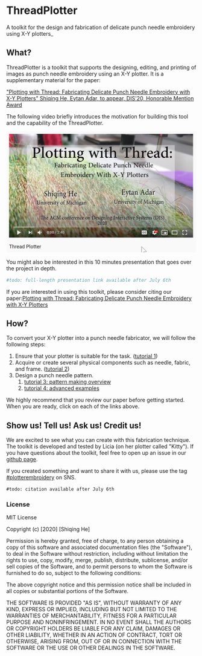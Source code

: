 # ThreadPlotter


A toolkit for the design and fabrication of delicate punch needle embroidery using X-Y plotters_ 
 
 ## What?
 
ThreadPlotter is a toolkit that supports the designing, editing, and printing of images as punch needle embroidery using an X-Y plotter. It is a supplementary material for the paper:

["Plotting with Thread: Fabricating Delicate Punch Needle Embroidery with X-Y Plotters"
 Shiqing He, Eytan Adar, to appear, DIS'20, Honorable Mention Award](http://www.cond.org/punchneedle.html)

The following video briefly introduces the motivation for building this tool and the capability of the ThreadPlotter.
 
[![youtube-preview](assets/youtube-preview.png)](https://www.youtube.com/watch?v=zMfiQarMp-8)

You might also be interested in this 10 minutes presentation that goes over the project in depth. 

```python
#todo: full-length presentation link available after July 6th
```

If you are interested in using this toolkit, please consider citing our paper:[Plotting with Thread: Fabricating Delicate Punch Needle Embroidery with X-Y Plotters](http://www.cond.org/punchneedle.html)

 ## How?
 
 To convert your X-Y plotter into a punch needle fabricator, we will follow the following steps:
  1. Ensure that your plotter is suitable for the task. ([tutorial 1](tutorial/step1_plotterCheck.md))
  2. Acquire or create several physical components such as needle, fabric, and frame. ([tutorial 2](tutorial/step2_physicalSetup.md))
  3. Design a punch needle pattern. 
     1. [tutorial 3: pattern making overview](tutorial/step3_patternMaking.md)
     2. [tutorial 4: advanced examples](tutorial/step4_advancedExamples.md) 
  
 We highly recommend that you review our paper before getting started. When you are ready, click on each of the links above.
    
 ## Show us! Tell us! Ask us! Credit us!
 We are excited to see what you can create with this fabrication technique. The toolkit is developed and tested by Licia (on her plotter called "Kitty"). If you have questions about the toolkit, feel free to open up an issue in our [github page](https://github.com/LiciaHe/threadPlotter).   
 
 If you created something and want to share it with us, please use the tag [#plotterembroidery](https://www.instagram.com/explore/tags/plotterembroidery/?hl=en) on SNS. 
 
```
#todo: citation available after July 6th
```
 
 ### License
 
 MIT License

Copyright (c) [2020] [Shiqing He]

Permission is hereby granted, free of charge, to any person obtaining a copy
of this software and associated documentation files (the "Software"), to deal
in the Software without restriction, including without limitation the rights
to use, copy, modify, merge, publish, distribute, sublicense, and/or sell
copies of the Software, and to permit persons to whom the Software is
furnished to do so, subject to the following conditions:

The above copyright notice and this permission notice shall be included in all
copies or substantial portions of the Software.

THE SOFTWARE IS PROVIDED "AS IS", WITHOUT WARRANTY OF ANY KIND, EXPRESS OR
IMPLIED, INCLUDING BUT NOT LIMITED TO THE WARRANTIES OF MERCHANTABILITY,
FITNESS FOR A PARTICULAR PURPOSE AND NONINFRINGEMENT. IN NO EVENT SHALL THE
AUTHORS OR COPYRIGHT HOLDERS BE LIABLE FOR ANY CLAIM, DAMAGES OR OTHER
LIABILITY, WHETHER IN AN ACTION OF CONTRACT, TORT OR OTHERWISE, ARISING FROM,
OUT OF OR IN CONNECTION WITH THE SOFTWARE OR THE USE OR OTHER DEALINGS IN THE
SOFTWARE.
